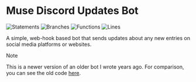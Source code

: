 # Muse Discord Updates Bot

![Statements](https://img.shields.io/badge/statements-66.13%25-red.svg?style=flat)
![Branches](https://img.shields.io/badge/branches-70.34%25-red.svg?style=flat)
![Functions](https://img.shields.io/badge/functions-82.02%25-yellow.svg?style=flat)
![Lines](https://img.shields.io/badge/lines-66.13%25-red.svg?style=flat)

A simple, web-hook based bot that sends updates about any new entries on social media platforms or websites.

> [!NOTE]  
> This is a newer version of an older bot I wrote years ago. For comparison, you can see the old code [here](https://github.com/ncla/muse-data-bank).
